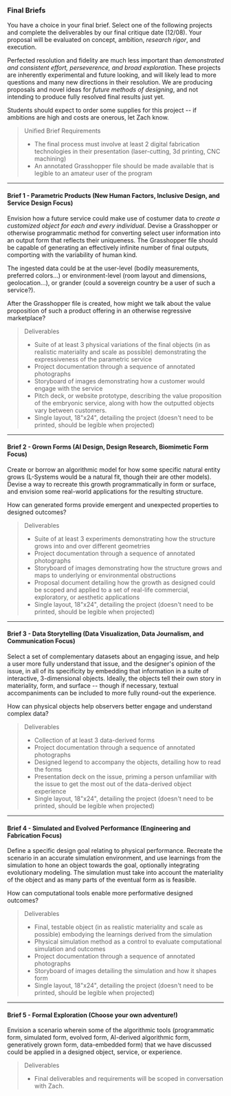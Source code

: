 ### Final Briefs

You have a choice in your final brief. Select one of the following projects and complete the deliverables by our final critique date (12/08). Your proposal will be evaluated on concept, ambition, *research rigor*, and execution.

Perfected resolution and fidelity are much less important than *demonstrated and consistent effort, perseverence, and broad exploration*. These projects are inherently experimental and future looking, and will likely lead to more questions and many new directions in their  resolution. We are producing proposals and novel ideas for *future methods of designing*, and not intending to produce fully resolved final results just yet. 

Students should expect to order some supplies for this project -- if ambitions are high and costs are onerous, let Zach know.

> Unified Brief Requirements
> - The final process must involve at least 2 digital fabrication technologies in their presentation (laser-cutting, 3d printing, CNC machining)
> - An annotated Grasshopper file should be made available that is legible to an amateur user of the program
-----

#### Brief 1 - Parametric Products (New Human Factors, Inclusive Design, and Service Design Focus)

Envision how a future service could make use of costumer data to *create a customized object for each and every individual*. Devise a Grasshopper or otherwise programmatic method for converting select user information into an output form that reflects their uniqueness. The Grasshopper file should be capable of generating an effectively infinite number of final outputs, comporting with the variability of human kind.

The ingested data could be at the user-level (bodily measurements, preferred colors...) or environment-level (room layout and dimensions, geolocation...), or grander (could a sovereign country be a user of such a service?).

After the Grasshopper file is created, how might we talk about the value proposition of such a product offering in an otherwise regressive marketplace?

> Deliverables
>- Suite of at least 3 physical variations of the final objects (in as realistic materiality and scale as possible) demonstrating the expressiveness of the parametric service
>- Project documentation through a sequence of annotated photographs 
>- Storyboard of images demonstrating how a customer would engage with the service
>- Pitch deck, or website prototype, describing the value proposition of the embryonic service, along with how the outputted objects vary between customers.
>- Single layout, 18"x24", detailing the project (doesn't need to be printed, should be legible when projected)

-----

#### Brief 2 - Grown Forms (AI Design, Design Research, Biomimetic Form Focus)
Create or borrow an algorithmic model for how some specific natural entity grows (L-Systems would be a natural fit, though their are other models). Devise a way to recreate this growth programmatically in form or surface, and envision some real-world applications for the resulting structure.

How can generated forms provide emergent and unexpected properties to designed outcomes?

> Deliverables
>- Suite of at least 3 experiments demonstrating how the structure grows into and over different geometries 
>- Project documentation through a sequence of annotated photographs 
>- Storyboard of images demonstrating how the structure grows and maps to underlying or environmental obstructions
>- Proposal document detailing how the growth as designed could be scoped and applied to a set of real-life commercial, exploratory, or aesthetic applications
>- Single layout, 18"x24", detailing the project (doesn't need to be printed, should be legible when projected)

-----

#### Brief 3 - Data Storytelling (Data Visualization, Data Journalism, and Communication Focus)
Select a set of complementary datasets about an engaging issue, and help a user more fully understand that issue, and the designer's opinion of the issue, in all of its specificity by embedding that information in a suite of interactive, 3-dimensional objects. Ideally, the objects tell their own story in materiality, form, and surface -- though if necessary, textual accompaniments can be included to more fully round-out the experience.

How can physical objects help observers better engage and understand complex data?

> Deliverables
>- Collection of at least 3 data-derived forms
>- Project documentation through a sequence of annotated photographs 
>- Designed legend to accompany the objects, detailing how to read the forms
>- Presentation deck on the issue, priming a person unfamiliar with the issue to get the most out of the data-derived object experience
>- Single layout, 18"x24", detailing the project (doesn't need to be printed, should be legible when projected)

-----

#### Brief 4 - Simulated and Evolved Performance (Engineering and Fabrication Focus)
Define a specific design goal relating to physical performance. Recreate the scenario in an accurate simulation environment, and use learnings from the simulation to hone an object towards the goal, optionally integrating evolutionary modeling. The simulation must take into account the materiality of the object and as many parts of the eventual form as is feasible. 

How can computational tools enable more performative designed outcomes? 

> Deliverables
>- Final, testable object (in as realistic materiality and scale as possible) embodying the learnings derived from the simulation
>- Physical simulation method as a control to evaluate computational simulation and outcomes
>- Project documentation through a sequence of annotated photographs 
>- Storyboard of images detailing the simulation and how it shapes form
>- Single layout, 18"x24", detailing the project (doesn't need to be printed, should be legible when projected)

-----

#### Brief 5 - Formal Exploration (Choose your own adventure!)
Envision a scenario wherein some of the algorithmic tools (programmatic form, simulated form, evolved form, AI-derived algorithmic form, generatively grown form, data-embedded form) that we have discussed could be applied in a designed object, service, or experience.

> Deliverables
>- Final deliverables and requirements will be scoped in conversation with Zach.
